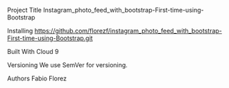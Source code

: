 Project Title
Instagram_photo_feed_with_bootstrap-First-time-using-Bootstrap

Installing
https://github.com/florezf/instagram_photo_feed_with_bootstrap-First-time-using-Bootstrap.git

Built With
Cloud 9

Versioning
We use SemVer for versioning. 

Authors
Fabio Florez
